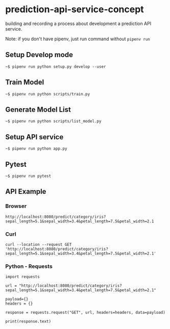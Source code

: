 # prediction-api-service-concept
building and recording a process about development a prediction API service.

Note:
    if you don't have pipenv, just run command without `pipenv run`


## Setup Develop mode

```
~$ pipenv run python setup.py develop --user
```

## Train Model

```
~$ pipenv run python scripts/train.py
```

## Generate Model List

```
~$ pipenv run python scripts/list_model.py
```

## Setup API service

```
~$ pipenv run python app.py
```

## Pytest

```
~$ pipenv run pytest
```

## API Example


### Browser

```
http://localhost:8080/predict/category/iris?sepal_length=5.1&sepal_width=3.4&petal_length=7.5&petal_width=2.1
```


### Curl

```
curl --location --request GET 'http://localhost:8080/predict/category/iris?sepal_length=5.1&sepal_width=3.4&petal_length=7.5&petal_width=2.1'
```

### Python - Requests

```
import requests

url = "http://localhost:8080/predict/category/iris?sepal_length=5.1&sepal_width=3.4&petal_length=7.5&petal_width=2.1"

payload={}
headers = {}

response = requests.request("GET", url, headers=headers, data=payload)

print(response.text)
```
